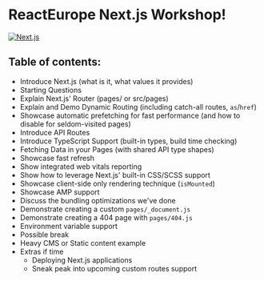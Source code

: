 # ReactEurope Next.js Workshop!

[![Next.js](https://assets.zeit.co/image/upload/v1538361091/repositories/next-js/next-js.png)](https://nextjs.org)

## Table of contents:

- Introduce Next.js (what is it, what values it provides)
- Starting Questions
- Explain Next.js' Router (pages/ or src/pages)
- Explain and Demo Dynamic Routing (including catch-all routes, `as`/`href`)
- Showcase automatic prefetching for fast performance (and how to disable for seldom-visited pages)
- Introduce API Routes
- Introduce TypeScript Support (built-in types, build time checking)
- Fetching Data in your Pages (with shared API type shapes)
- Showcase fast refresh
- Show integrated web vitals reporting
- Show how to leverage Next.js' built-in CSS/SCSS support
- Showcase client-side only rendering technique (`isMounted`)
- Showcase AMP support
- Discuss the bundling optimizations we've done
- Demonstrate creating a custom `pages/_document.js`
- Demonstrate creating a 404 page with `pages/404.js`
- Environment variable support
- Possible break
- Heavy CMS or Static content example
- Extras if time
  - Deploying Next.js applications
  - Sneak peak into upcoming custom routes support
